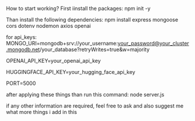 How to start working?
First iinstall the packages:  npm init -y

Than install the following dependencies:
npm install express mongoose cors dotenv nodemon axios openai

for api_keys:
MONGO_URI=mongodb+srv://your_username:your_password@your_cluster.mongodb.net/your_database?retryWrites=true&w=majority

OPENAI_API_KEY=your_openai_api_key

HUGGINGFACE_API_KEY=your_hugging_face_api_key

PORT=5000

after applying these things than run this command:
node server.js

if any other information are required, feel free to ask and also suggest me what more things i add in this
